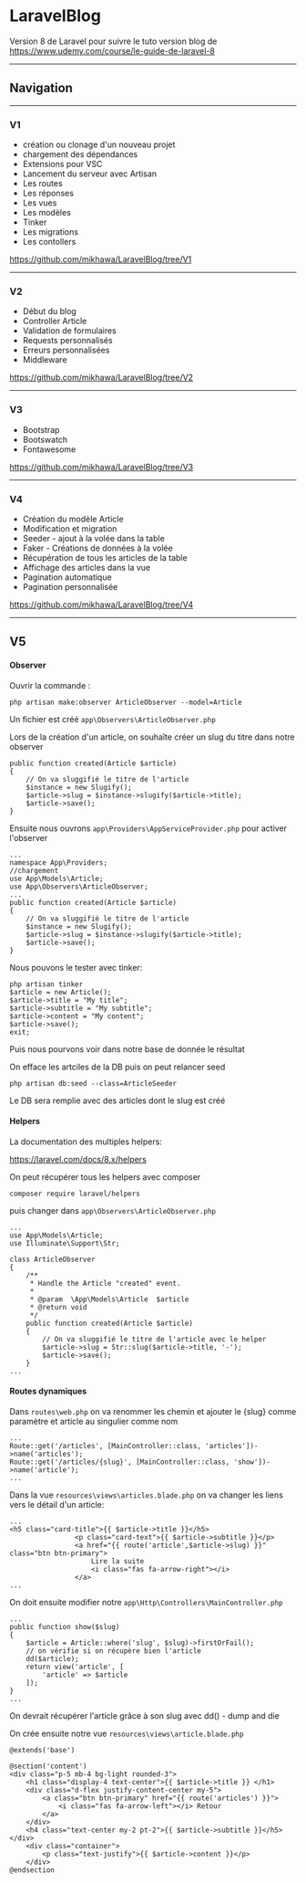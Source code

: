 # LaravelBlog

Version 8 de Laravel pour suivre le tuto version blog de https://www.udemy.com/course/le-guide-de-laravel-8

---

## Navigation

---

### V1

-   création ou clonage d'un nouveau projet
-   chargement des dépendances
-   Extensions pour VSC
-   Lancement du serveur avec Artisan
-   Les routes
-   Les réponses
-   Les vues
-   Les modèles
-   Tinker
-   Les migrations
-   Les contollers

https://github.com/mikhawa/LaravelBlog/tree/V1

---

### V2

-   Début du blog
-   Controller Article
-   Validation de formulaires
-   Requests personnalisés
-   Erreurs personnalisées
-   Middleware

https://github.com/mikhawa/LaravelBlog/tree/V2

---

### V3

-   Bootstrap
-   Bootswatch
-   Fontawesome

https://github.com/mikhawa/LaravelBlog/tree/V3

---

### V4

-   Création du modèle Article
-   Modification et migration
-   Seeder - ajout à la volée dans la table
-   Faker - Créations de données à la volée
-   Récupération de tous les articles de la table
-   Affichage des articles dans la vue
-   Pagination automatique
-   Pagination personnalisée

https://github.com/mikhawa/LaravelBlog/tree/V4

---

## V5

#### Observer

Ouvrir la commande :

    php artisan make:observer ArticleObserver --model=Article

Un fichier est créé `app\Observers\ArticleObserver.php`

Lors de la création d'un article, on souhaîte créer un slug du titre dans notre observer

    public function created(Article $article)
    {
        // On va sluggifié le titre de l'article
        $instance = new Slugify();
        $article->slug = $instance->slugify($article->title);
        $article->save();
    }

Ensuite nous ouvrons `app\Providers\AppServiceProvider.php` pour activer l'observer

    ...
    namespace App\Providers;
    //chargement
    use App\Models\Article;
    use App\Observers\ArticleObserver;
    ...
    public function created(Article $article)
    {
        // On va sluggifié le titre de l'article
        $instance = new Slugify();
        $article->slug = $instance->slugify($article->title);
        $article->save();
    }

Nous pouvons le tester avec tinker:

    php artisan tinker
    $article = new Article();
    $article->title = "My title";
    $article->subtitle = "My subtitle";
    $article->content = "My content";
    $article->save();
    exit;

Puis nous pourvons voir dans notre base de donnée le résultat

On efface les artciles de la DB puis on peut relancer seed

    php artisan db:seed --class=ArticleSeeder

Le DB sera remplie avec des articles dont le slug est créé

#### Helpers

La documentation des multiples helpers:

https://laravel.com/docs/8.x/helpers

On peut récupérer tous les helpers avec composer

    composer require laravel/helpers

puis changer dans `app\Observers\ArticleObserver.php`

    ...
    use App\Models\Article;
    use Illuminate\Support\Str;

    class ArticleObserver
    {
        /**
         * Handle the Article "created" event.
         *
         * @param  \App\Models\Article  $article
         * @return void
         */
        public function created(Article $article)
        {
            // On va sluggifié le titre de l'article avec le helper
            $article->slug = Str::slug($article->title, '-');
            $article->save();
        }
    ...

#### Routes dynamiques

Dans `routes\web.php` on va renommer les chemin et ajouter le {slug} comme paramètre et article au singulier comme nom

    ...
    Route::get('/articles', [MainController::class, 'articles'])->name('articles');
    Route::get('/articles/{slug}', [MainController::class, 'show'])->name('article');
    ...

Dans la vue `resources\views\articles.blade.php` on va changer les liens vers le détail d'un article:

    ...
    <h5 class="card-title">{{ $article->title }}</h5>
                    <p class="card-text">{{ $article->subtitle }}</p>
                    <a href="{{ route('article',$article->slug) }}" class="btn btn-primary">
                        Lire la suite
                        <i class="fas fa-arrow-right"></i>
                    </a>
    ...

On doit ensuite modifier notre `app\Http\Controllers\MainController.php`

    ...
    public function show($slug)
    {
        $article = Article::where('slug', $slug)->firstOrFail();
        // on vérifie si on récupère bien l'article
        dd($article);
        return view('article', [
            'article' => $article
        ]);
    }
    ...

On devrait récupérer l'article grâce à son slug avec dd() - dump and die

On crée ensuite notre vue `resources\views\article.blade.php`

    @extends('base')

    @section('content')
    <div class="p-5 mb-4 bg-light rounded-3">
        <h1 class="display-4 text-center">{{ $article->title }} </h1>
        <div class="d-flex justify-content-center my-5">
            <a class="btn btn-primary" href="{{ route('articles') }}">
                <i class="fas fa-arrow-left"></i> Retour
            </a>
        </div>
        <h4 class="text-center my-2 pt-2">{{ $article->subtitle }}</h5>
    </div>
        <div class="container">
            <p class="text-justify">{{ $article->content }}</p>
        </div>
    @endsection
